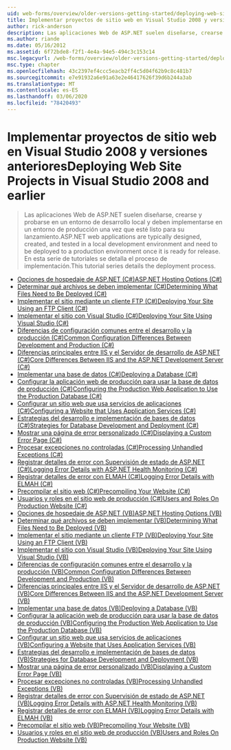 ```yaml
---
uid: web-forms/overview/older-versions-getting-started/deploying-web-site-projects/index
title: Implementar proyectos de sitio web en Visual Studio 2008 y versiones anteriores | Microsoft Docs
author: rick-anderson
description: Las aplicaciones Web de ASP.NET suelen diseñarse, crearse y probarse en un entorno de desarrollo local y deben implementarse en un entorno de producción o...
ms.author: riande
ms.date: 05/16/2012
ms.assetid: 6f72bde8-f2f1-4e4a-94e5-494c3c153c14
msc.legacyurl: /web-forms/overview/older-versions-getting-started/deploying-web-site-projects
msc.type: chapter
ms.openlocfilehash: 43c2397ef4ccc5eacb2ff4c5d04f62b9c8c481b7
ms.sourcegitcommit: e7e91932a6e91a63e2e46417626f39d6b244a3ab
ms.translationtype: MT
ms.contentlocale: es-ES
ms.lasthandoff: 03/06/2020
ms.locfileid: "78420493"
---
```

# <a name="deploying-web-site-projects-in-visual-studio-2008-and-earlier"></a><span data-ttu-id="63500-103">Implementar proyectos de sitio web en Visual Studio 2008 y versiones anteriores</span><span class="sxs-lookup"><span data-stu-id="63500-103">Deploying Web Site Projects in Visual Studio 2008 and earlier</span></span>

> <span data-ttu-id="63500-104">Las aplicaciones Web de ASP.NET suelen diseñarse, crearse y probarse en un entorno de desarrollo local y deben implementarse en un entorno de producción una vez que esté listo para su lanzamiento.</span><span class="sxs-lookup"><span data-stu-id="63500-104">ASP.NET web applications are typically designed, created, and tested in a local development environment and need to be deployed to a production environment once it is ready for release.</span></span> <span data-ttu-id="63500-105">En esta serie de tutoriales se detalla el proceso de implementación.</span><span class="sxs-lookup"><span data-stu-id="63500-105">This tutorial series details the deployment process.</span></span>

- [<span data-ttu-id="63500-106">Opciones de hospedaje de ASP.NET (C#)</span><span class="sxs-lookup"><span data-stu-id="63500-106">ASP.NET Hosting Options (C#)</span></span>](asp-net-hosting-options-cs.md)
- [<span data-ttu-id="63500-107">Determinar qué archivos se deben implementar (C#)</span><span class="sxs-lookup"><span data-stu-id="63500-107">Determining What Files Need to Be Deployed (C#)</span></span>](determining-what-files-need-to-be-deployed-cs.md)
- [<span data-ttu-id="63500-108">Implementar el sitio mediante un cliente FTP (C#)</span><span class="sxs-lookup"><span data-stu-id="63500-108">Deploying Your Site Using an FTP Client (C#)</span></span>](deploying-your-site-using-an-ftp-client-cs.md)
- [<span data-ttu-id="63500-109">Implementar el sitio con Visual Studio (C#)</span><span class="sxs-lookup"><span data-stu-id="63500-109">Deploying Your Site Using Visual Studio (C#)</span></span>](deploying-your-site-using-visual-studio-cs.md)
- [<span data-ttu-id="63500-110">Diferencias de configuración comunes entre el desarrollo y la producción (C#)</span><span class="sxs-lookup"><span data-stu-id="63500-110">Common Configuration Differences Between Development and Production (C#)</span></span>](common-configuration-differences-between-development-and-production-cs.md)
- [<span data-ttu-id="63500-111">Diferencias principales entre IIS y el Servidor de desarrollo de ASP.NET (C#)</span><span class="sxs-lookup"><span data-stu-id="63500-111">Core Differences Between IIS and the ASP.NET Development Server (C#)</span></span>](core-differences-between-iis-and-the-asp-net-development-server-cs.md)
- [<span data-ttu-id="63500-112">Implementar una base de datos (C#)</span><span class="sxs-lookup"><span data-stu-id="63500-112">Deploying a Database (C#)</span></span>](deploying-a-database-cs.md)
- [<span data-ttu-id="63500-113">Configurar la aplicación web de producción para usar la base de datos de producción (C#)</span><span class="sxs-lookup"><span data-stu-id="63500-113">Configuring the Production Web Application to Use the Production Database (C#)</span></span>](configuring-the-production-web-application-to-use-the-production-database-cs.md)
- [<span data-ttu-id="63500-114">Configurar un sitio web que usa servicios de aplicaciones (C#)</span><span class="sxs-lookup"><span data-stu-id="63500-114">Configuring a Website that Uses Application Services (C#)</span></span>](configuring-a-website-that-uses-application-services-cs.md)
- [<span data-ttu-id="63500-115">Estrategias del desarrollo e implementación de bases de datos (C#)</span><span class="sxs-lookup"><span data-stu-id="63500-115">Strategies for Database Development and Deployment (C#)</span></span>](strategies-for-database-development-and-deployment-cs.md)
- [<span data-ttu-id="63500-116">Mostrar una página de error personalizado (C#)</span><span class="sxs-lookup"><span data-stu-id="63500-116">Displaying a Custom Error Page (C#)</span></span>](displaying-a-custom-error-page-cs.md)
- [<span data-ttu-id="63500-117">Procesar excepciones no controladas (C#)</span><span class="sxs-lookup"><span data-stu-id="63500-117">Processing Unhandled Exceptions (C#)</span></span>](processing-unhandled-exceptions-cs.md)
- [<span data-ttu-id="63500-118">Registrar detalles de error con Supervisión de estado de ASP.NET (C#)</span><span class="sxs-lookup"><span data-stu-id="63500-118">Logging Error Details with ASP.NET Health Monitoring (C#)</span></span>](logging-error-details-with-asp-net-health-monitoring-cs.md)
- [<span data-ttu-id="63500-119">Registrar detalles de error con ELMAH (C#)</span><span class="sxs-lookup"><span data-stu-id="63500-119">Logging Error Details with ELMAH (C#)</span></span>](logging-error-details-with-elmah-cs.md)
- [<span data-ttu-id="63500-120">Precompilar el sitio web (C#)</span><span class="sxs-lookup"><span data-stu-id="63500-120">Precompiling Your Website (C#)</span></span>](precompiling-your-website-cs.md)
- [<span data-ttu-id="63500-121">Usuarios y roles en el sitio web de producción (C#)</span><span class="sxs-lookup"><span data-stu-id="63500-121">Users and Roles On Production Website (C#)</span></span>](users-and-roles-on-the-production-website-cs.md)
- [<span data-ttu-id="63500-122">Opciones de hospedaje de ASP.NET (VB)</span><span class="sxs-lookup"><span data-stu-id="63500-122">ASP.NET Hosting Options (VB)</span></span>](asp-net-hosting-options-vb.md)
- [<span data-ttu-id="63500-123">Determinar qué archivos se deben implementar (VB)</span><span class="sxs-lookup"><span data-stu-id="63500-123">Determining What Files Need to Be Deployed (VB)</span></span>](determining-what-files-need-to-be-deployed-vb.md)
- [<span data-ttu-id="63500-124">Implementar el sitio mediante un cliente FTP (VB)</span><span class="sxs-lookup"><span data-stu-id="63500-124">Deploying Your Site Using an FTP Client (VB)</span></span>](deploying-your-site-using-an-ftp-client-vb.md)
- [<span data-ttu-id="63500-125">Implementar el sitio con Visual Studio (VB)</span><span class="sxs-lookup"><span data-stu-id="63500-125">Deploying Your Site Using Visual Studio (VB)</span></span>](deploying-your-site-using-visual-studio-vb.md)
- [<span data-ttu-id="63500-126">Diferencias de configuración comunes entre el desarrollo y la producción (VB)</span><span class="sxs-lookup"><span data-stu-id="63500-126">Common Configuration Differences Between Development and Production (VB)</span></span>](common-configuration-differences-between-development-and-production-vb.md)
- [<span data-ttu-id="63500-127">Diferencias principales entre IIS y el Servidor de desarrollo de ASP.NET (VB)</span><span class="sxs-lookup"><span data-stu-id="63500-127">Core Differences Between IIS and the ASP.NET Development Server (VB)</span></span>](core-differences-between-iis-and-the-asp-net-development-server-vb.md)
- [<span data-ttu-id="63500-128">Implementar una base de datos (VB)</span><span class="sxs-lookup"><span data-stu-id="63500-128">Deploying a Database (VB)</span></span>](deploying-a-database-vb.md)
- [<span data-ttu-id="63500-129">Configurar la aplicación web de producción para usar la base de datos de producción (VB)</span><span class="sxs-lookup"><span data-stu-id="63500-129">Configuring the Production Web Application to Use the Production Database (VB)</span></span>](configuring-the-production-web-application-to-use-the-production-database-vb.md)
- [<span data-ttu-id="63500-130">Configurar un sitio web que usa servicios de aplicaciones (VB)</span><span class="sxs-lookup"><span data-stu-id="63500-130">Configuring a Website that Uses Application Services (VB)</span></span>](configuring-a-website-that-uses-application-services-vb.md)
- [<span data-ttu-id="63500-131">Estrategias del desarrollo e implementación de bases de datos (VB)</span><span class="sxs-lookup"><span data-stu-id="63500-131">Strategies for Database Development and Deployment (VB)</span></span>](strategies-for-database-development-and-deployment-vb.md)
- [<span data-ttu-id="63500-132">Mostrar una página de error personalizado (VB)</span><span class="sxs-lookup"><span data-stu-id="63500-132">Displaying a Custom Error Page (VB)</span></span>](displaying-a-custom-error-page-vb.md)
- [<span data-ttu-id="63500-133">Procesar excepciones no controladas (VB)</span><span class="sxs-lookup"><span data-stu-id="63500-133">Processing Unhandled Exceptions (VB)</span></span>](processing-unhandled-exceptions-vb.md)
- [<span data-ttu-id="63500-134">Registrar detalles de error con Supervisión de estado de ASP.NET (VB)</span><span class="sxs-lookup"><span data-stu-id="63500-134">Logging Error Details with ASP.NET Health Monitoring (VB)</span></span>](logging-error-details-with-asp-net-health-monitoring-vb.md)
- [<span data-ttu-id="63500-135">Registrar detalles de error con ELMAH (VB)</span><span class="sxs-lookup"><span data-stu-id="63500-135">Logging Error Details with ELMAH (VB)</span></span>](logging-error-details-with-elmah-vb.md)
- [<span data-ttu-id="63500-136">Precompilar el sitio web (VB)</span><span class="sxs-lookup"><span data-stu-id="63500-136">Precompiling Your Website (VB)</span></span>](precompiling-your-website-vb.md)
- [<span data-ttu-id="63500-137">Usuarios y roles en el sitio web de producción (VB)</span><span class="sxs-lookup"><span data-stu-id="63500-137">Users and Roles On Production Website (VB)</span></span>](users-and-roles-on-the-production-website-vb.md)
